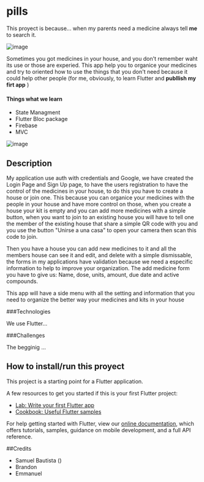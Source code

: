 # pills

This proyect is because... when my parents need a medicine always tell **me** to search it.

![image](https://c.tenor.com/xVfuAW6OXp8AAAAC/desesperado-desesperacion.gif)

Sometimes you got medicines in your house, and you don't remember waht its use or those are experied. This app help you to organice your medicines and try to oriented how to use the things that you don't need because it could help other people (for me, obviously, to learn Flutter and **publlish my firt app** )

#### Things what we learn

- State Managment 
- Flutter Bloc package
- Firebase
- MVC

![image](https://media2.giphy.com/media/ywH2Dm9w0XFAHf0FwL/giphy.gif)

## Description

My application use auth with credentials and Google, we have created the Login Page and Sign Up page, to have the users registration to have the control of the medicines in your house, to do this you have to create a house or join one. This because you can organice your medicines with the people in your house and have more control on those, when you create a house your kit is empty and you can add more medicines with a simple button, when you want to join to an existing house you will have to tell one the member of the existing house that share a simple QR code with you and you use the button "Unirse a una casa" to open your camera then scan this code to join.

Then you have a house you can add new medicines to it and all the members house can see it and edit, and delete with a simple dismissable, the forms in my applications have validation because we need a especific information to help to improve your organization. The add medicine form you have to give us: Name, dose, units, amount, due date and active compounds.

This app will have a side menu with all the setting and information that you need to organize the better way your medicines and kits in your house

###Technologies

We use Flutter...

###Challenges

The begginig ...


## How to install/run this proyect

This project is a starting point for a Flutter application.

A few resources to get you started if this is your first Flutter project:

- [Lab: Write your first Flutter app](https://flutter.dev/docs/get-started/codelab)
- [Cookbook: Useful Flutter samples](https://flutter.dev/docs/cookbook)

For help getting started with Flutter, view our
[online documentation](https://flutter.dev/docs), which offers tutorials,
samples, guidance on mobile development, and a full API reference.

##Credits
 - Samuel Bautista ()
 - Brandon 
 - Emmanuel
